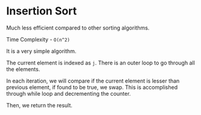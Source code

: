 # Insertion Sort
Much less efficient compared to other sorting algorithms.

Time Complexity - `O(n^2)`

It is a very simple algorithm. 

The current element is indexed as `j`. There is an outer loop to go through all the elements.

In each iteration, we will compare if the current element is lesser than previous element, if found to be true, we swap. This is accomplished through while loop and decrementing the counter.

Then, we return the result.
